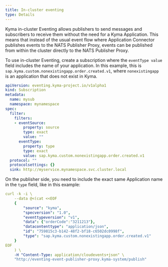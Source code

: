 ```yaml
---
title: In-cluster eventing
type: Details
---
```


Kyma in-cluster Eventing allows publishers to send messages and subscribers to receive them without the need for a Kyma Application. This means that instead of the usual event flow where Application Connector publishes events to the NATS Publisher Proxy, events can be published from within the cluster directly to the NATS Publisher Proxy.

To use in-cluster Eventing, create a subscription where the `eventType value` field includes the name of your application. In this example, this is `sap.kyma.custom.nonexistingapp.order.created.v1`, where `nonexistingapp` is an application that does not exist in Kyma.

```yaml
apiVersion: eventing.kyma-project.io/v1alpha1
kind: Subscription
metadata:
  name: mysub
  namespace: mynamespace
spec:
  filter:
    filters:
    - eventSource:
        property: source
        type: exact
        value: ""
      eventType:
        property: type
        type: exact
        value: sap.kyma.custom.nonexistingapp.order.created.v1
  protocol: ""
  protocolsettings: {}
  sink: http://myservice.mynamespace.svc.cluster.local
```

On the publisher side, you need to include the exact same Application name in the `type` field, like in this example:

```yaml
curl -k -i \
    --data @<(cat <<EOF
    {
        "source": "kyma",
        "specversion": "1.0",
        "eventtypeversion": "v1",
        "data": {"orderCode":"3211213"},
        "datacontenttype": "application/json",
        "id": "759815c3-b142-48f2-bf18-c6502dc0998f",
        "type": "sap.kyma.custom.nonexistingapp.order.created.v1"
    }
EOF
    ) \
    -H "Content-Type: application/cloudevents+json" \
    "http://eventing-event-publisher-proxy.kyma-system/publish"
```
